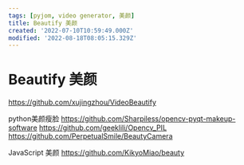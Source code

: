 ```yaml
---
tags: [pyjom, video generator, 美颜]
title: Beautify 美颜
created: '2022-07-10T10:59:49.000Z'
modified: '2022-08-18T08:05:15.329Z'
---
```


# Beautify 美颜

https://github.com/xujingzhou/VideoBeautify

python美颜瘦脸
https://github.com/Sharpiless/opencv-pyqt-makeup-software
https://github.com/geeklili/Opencv_PIL
https://github.com/PerpetualSmile/BeautyCamera

JavaScript 美颜
https://github.com/KikyoMiao/beauty
